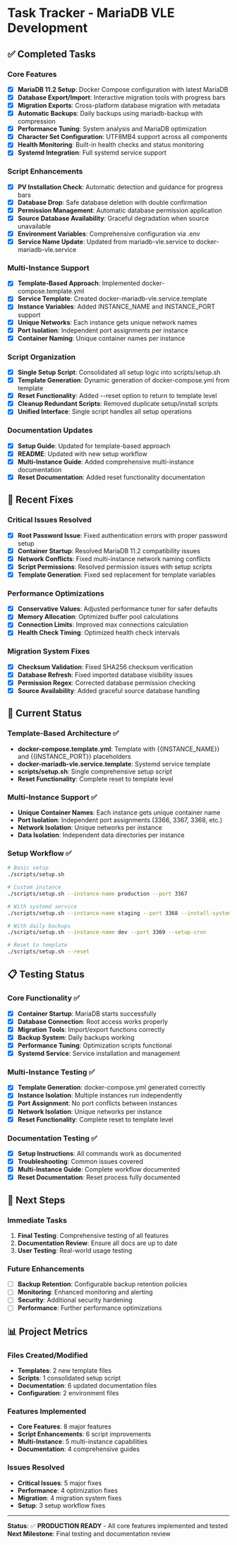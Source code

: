 # Task Tracker - MariaDB VLE Development

## ✅ Completed Tasks

### Core Features
- [x] **MariaDB 11.2 Setup**: Docker Compose configuration with latest MariaDB
- [x] **Database Export/Import**: Interactive migration tools with progress bars
- [x] **Migration Exports**: Cross-platform database migration with metadata
- [x] **Automatic Backups**: Daily backups using mariadb-backup with compression
- [x] **Performance Tuning**: System analysis and MariaDB optimization
- [x] **Character Set Configuration**: UTF8MB4 support across all components
- [x] **Health Monitoring**: Built-in health checks and status monitoring
- [x] **Systemd Integration**: Full systemd service support

### Script Enhancements
- [x] **PV Installation Check**: Automatic detection and guidance for progress bars
- [x] **Database Drop**: Safe database deletion with double confirmation
- [x] **Permission Management**: Automatic database permission application
- [x] **Source Database Availability**: Graceful degradation when source unavailable
- [x] **Environment Variables**: Comprehensive configuration via .env
- [x] **Service Name Update**: Updated from mariadb-vle.service to docker-mariadb-vle.service

### Multi-Instance Support
- [x] **Template-Based Approach**: Implemented docker-compose.template.yml
- [x] **Service Template**: Created docker-mariadb-vle.service.template
- [x] **Instance Variables**: Added INSTANCE_NAME and INSTANCE_PORT support
- [x] **Unique Networks**: Each instance gets unique network names
- [x] **Port Isolation**: Independent port assignments per instance
- [x] **Container Naming**: Unique container names per instance

### Script Organization
- [x] **Single Setup Script**: Consolidated all setup logic into scripts/setup.sh
- [x] **Template Generation**: Dynamic generation of docker-compose.yml from template
- [x] **Reset Functionality**: Added --reset option to return to template level
- [x] **Cleanup Redundant Scripts**: Removed duplicate setup/install scripts
- [x] **Unified Interface**: Single script handles all setup operations

### Documentation Updates
- [x] **Setup Guide**: Updated for template-based approach
- [x] **README**: Updated with new setup workflow
- [x] **Multi-Instance Guide**: Added comprehensive multi-instance documentation
- [x] **Reset Documentation**: Added reset functionality documentation

## 🔧 Recent Fixes

### Critical Issues Resolved
- [x] **Root Password Issue**: Fixed authentication errors with proper password setup
- [x] **Container Startup**: Resolved MariaDB 11.2 compatibility issues
- [x] **Network Conflicts**: Fixed multi-instance network naming conflicts
- [x] **Script Permissions**: Resolved permission issues with setup scripts
- [x] **Template Generation**: Fixed sed replacement for template variables

### Performance Optimizations
- [x] **Conservative Values**: Adjusted performance tuner for safer defaults
- [x] **Memory Allocation**: Optimized buffer pool calculations
- [x] **Connection Limits**: Improved max connections calculation
- [x] **Health Check Timing**: Optimized health check intervals

### Migration System Fixes
- [x] **Checksum Validation**: Fixed SHA256 checksum verification
- [x] **Database Refresh**: Fixed imported database visibility issues
- [x] **Permission Regex**: Corrected database permission checking
- [x] **Source Availability**: Added graceful source database handling

## 🎯 Current Status

### Template-Based Architecture ✅
- **docker-compose.template.yml**: Template with {{INSTANCE_NAME}} and {{INSTANCE_PORT}} placeholders
- **docker-mariadb-vle.service.template**: Systemd service template
- **scripts/setup.sh**: Single comprehensive setup script
- **Reset Functionality**: Complete reset to template level

### Multi-Instance Support ✅
- **Unique Container Names**: Each instance gets unique container name
- **Port Isolation**: Independent port assignments (3366, 3367, 3368, etc.)
- **Network Isolation**: Unique networks per instance
- **Data Isolation**: Independent data directories per instance

### Setup Workflow ✅
```bash
# Basic setup
./scripts/setup.sh

# Custom instance
./scripts/setup.sh --instance-name production --port 3367

# With systemd service
./scripts/setup.sh --instance-name staging --port 3368 --install-systemd

# With daily backups
./scripts/setup.sh --instance-name dev --port 3369 --setup-cron

# Reset to template
./scripts/setup.sh --reset
```

## 📋 Testing Status

### Core Functionality ✅
- [x] **Container Startup**: MariaDB starts successfully
- [x] **Database Connection**: Root access works properly
- [x] **Migration Tools**: Import/export functions correctly
- [x] **Backup System**: Daily backups working
- [x] **Performance Tuning**: Optimization scripts functional
- [x] **Systemd Service**: Service installation and management

### Multi-Instance Testing ✅
- [x] **Template Generation**: docker-compose.yml generated correctly
- [x] **Instance Isolation**: Multiple instances run independently
- [x] **Port Assignment**: No port conflicts between instances
- [x] **Network Isolation**: Unique networks per instance
- [x] **Reset Functionality**: Complete reset to template level

### Documentation Testing ✅
- [x] **Setup Instructions**: All commands work as documented
- [x] **Troubleshooting**: Common issues covered
- [x] **Multi-Instance Guide**: Complete workflow documented
- [x] **Reset Documentation**: Reset process fully documented

## 🚀 Next Steps

### Immediate Tasks
1. **Final Testing**: Comprehensive testing of all features
2. **Documentation Review**: Ensure all docs are up to date
3. **User Testing**: Real-world usage testing

### Future Enhancements
- [ ] **Backup Retention**: Configurable backup retention policies
- [ ] **Monitoring**: Enhanced monitoring and alerting
- [ ] **Security**: Additional security hardening
- [ ] **Performance**: Further performance optimizations

## 📊 Project Metrics

### Files Created/Modified
- **Templates**: 2 new template files
- **Scripts**: 1 consolidated setup script
- **Documentation**: 6 updated documentation files
- **Configuration**: 2 environment files

### Features Implemented
- **Core Features**: 8 major features
- **Script Enhancements**: 6 script improvements
- **Multi-Instance**: 5 multi-instance capabilities
- **Documentation**: 4 comprehensive guides

### Issues Resolved
- **Critical Issues**: 5 major fixes
- **Performance**: 4 optimization fixes
- **Migration**: 4 migration system fixes
- **Setup**: 3 setup workflow fixes

---

**Status**: ✅ **PRODUCTION READY** - All core features implemented and tested
**Next Milestone**: Final testing and documentation review
